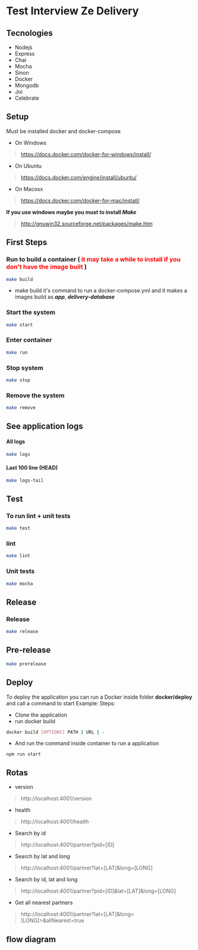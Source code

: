 # Test Interview Ze Delivery

## Tecnologies
 - Nodejs
 - Express
 - Chai
 - Mocha
 - Sinon
 - Docker
 - Mongodb
 - Joi
 - Celebrate

## Setup
Must be installed docker and docker-compose

  - On Windows
> https://docs.docker.com/docker-for-windows/install/
  - On Ubuntu
> https://docs.docker.com/engine/install/ubuntu/
  - On Macosx
> https://docs.docker.com/docker-for-mac/install/

 **If you use windows maybe you must to install _Make_**
> http://gnuwin32.sourceforge.net/packages/make.htm


## First Steps
### Run to build a container (<span style="color:red"> it may take a while to install if you don't have the image built </span>)
```bash
make build
```
- make build it's command to run a docker-compose.yml and it makes a images build as **_app_**, **_delivery-database_**

### Start the system
```bash
make start
```
### Enter container 
```bash
make run
```
### Stop system
```bash
make stop
```
### Remove the system
```bash
make remove
```

## See application logs

#### All logs
```bash
make logs
```

#### Last 100 line (HEAD)
```bash
make logs-tail
```

## Test

### To run lint + unit tests
```bash
make test
```

### lint
```bash
make lint
```

### Unit tests
```bash
make mocha
```
## Release

### Release
```bash
make release
```
## Pre-release
```bash
make prerelease
```

## Deploy
To deploy the application you can run a Docker inside folder
**docker/deploy** and call a command to start
Example:
 Steps:
  - Clone the application
  - run docker build
```bash
docker build [OPTIONS] PATH | URL | -
```
 - And run the command inside container to run a application
```
npm run start
```

## Rotas
 - version
> http://localhost:4001/version
 - health
> http://localhost:4001/health
 - Search by id
> http://localhost:4001/partner?pid=[ID]
 - Search by lat and long
> http://localhost:4001/partner?lat=[LAT]&long=[LONG]
 - Search by id, lat and long
> http://localhost:4001/partner?pid=[ID]&lat=[LAT]&long=[LONG]
 - Get all nearest partners
> http://localhost:4001/partner?lat=[LAT]&long=[LONG]>&allNearest=true

## flow diagram


